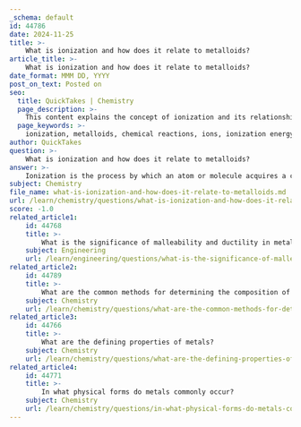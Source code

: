```yaml
---
_schema: default
id: 44786
date: 2024-11-25
title: >-
    What is ionization and how does it relate to metalloids?
article_title: >-
    What is ionization and how does it relate to metalloids?
date_format: MMM DD, YYYY
post_on_text: Posted on
seo:
  title: QuickTakes | Chemistry
  page_description: >-
    This content explains the concept of ionization and its relationship to metalloids, detailing how metalloids can behave as both metals and nonmetals in chemical reactions through their ionization energies.
  page_keywords: >-
    ionization, metalloids, chemical reactions, ions, ionization energy, electrons, cations, anions, periodic table, covalent bonds, ionic bonds, semiconductor, properties, boron, silicon, germanium, arsenic, tellurium, antimony
author: QuickTakes
question: >-
    What is ionization and how does it relate to metalloids?
answer: >-
    Ionization is the process by which an atom or molecule acquires a charge by gaining or losing electrons, resulting in the formation of ions. When an atom loses an electron, it becomes positively charged (a cation), and when it gains an electron, it becomes negatively charged (an anion). This process is fundamental in various chemical reactions and is influenced by the ionization energy, which is the energy required to remove an electron from an atom.\n\nMetalloids, which include elements such as boron, silicon, germanium, arsenic, tellurium, and antimony, exhibit properties that are intermediate between metals and nonmetals. Their ionization energies and electronegativities fall between those of metals and nonmetals, which means they can both gain and lose electrons in chemical reactions. This dual behavior allows metalloids to participate in a variety of chemical processes, often behaving more like nonmetals in reactions.\n\nThe unique position of metalloids in the periodic table, straddling the boundary between metals and nonmetals, contributes to their ability to form covalent bonds and ionic bonds depending on the elements they interact with. For example, silicon can form covalent bonds with nonmetals, while it can also participate in ionic bonding under certain conditions.\n\nIn summary, ionization is a key concept that relates to metalloids by influencing their chemical behavior and properties, allowing them to act as both electron donors and acceptors in various chemical reactions.
subject: Chemistry
file_name: what-is-ionization-and-how-does-it-relate-to-metalloids.md
url: /learn/chemistry/questions/what-is-ionization-and-how-does-it-relate-to-metalloids
score: -1.0
related_article1:
    id: 44768
    title: >-
        What is the significance of malleability and ductility in metals?
    subject: Engineering
    url: /learn/engineering/questions/what-is-the-significance-of-malleability-and-ductility-in-metals
related_article2:
    id: 44789
    title: >-
        What are the common methods for determining the composition of a chemical compound?
    subject: Chemistry
    url: /learn/chemistry/questions/what-are-the-common-methods-for-determining-the-composition-of-a-chemical-compound
related_article3:
    id: 44766
    title: >-
        What are the defining properties of metals?
    subject: Chemistry
    url: /learn/chemistry/questions/what-are-the-defining-properties-of-metals
related_article4:
    id: 44771
    title: >-
        In what physical forms do metals commonly occur?
    subject: Chemistry
    url: /learn/chemistry/questions/in-what-physical-forms-do-metals-commonly-occur
---
```


&nbsp;